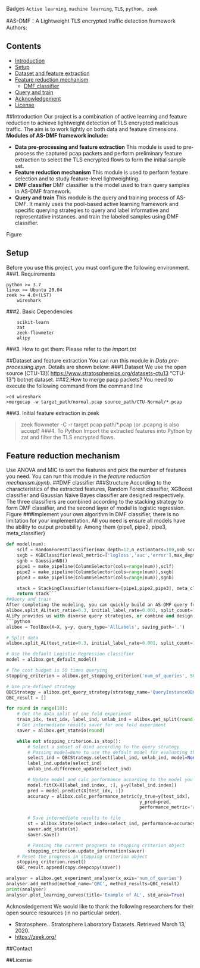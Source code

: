 Badges
`Active learning`, `machine learning`, `TLS`, `python, zeek`

#AS-DMF：A Lightweight TLS encrypted traffic detection framework
Authors: 
## Contents
- [Introduction](#Introduction)
- [Setup](#Setup)
- [Dataset and feature extraction](#Dataset-and-feature-extraction)
- [Feature reduction mechanism](#Feature-reduction-mechanism)
	- [DMF classifier](#DMF-classifier)
- [Query and train]( Query-and-train) 
- [Acknowledgement](#Acknowledgement) 
- [License](#License) 


##Introduction
Our project is a combination of active learning and feature reduction to achieve lightweight detection of TLS encrypted malicious traffic. The aim is to work lightly on both data and feature dimensions.
__Modules of AS-DMF framework include:__
* __Data pre-processing and feature extraction__
This module is used to pre-process the captured pcap packets and perform preliminary feature extraction to select the TLS encrypted flows to form the initial sample set.
* __Feature reduction mechanism__
This module is used to perform feature selection and to study feature-level lightweighting.
* __DMF classifier__
DMF classifier is the model used to train query samples in AS-DMF framework.
* __Query and train__
This module is the query and training process of AS-DMF. It mainly uses the pool-based active learning framework and specific querying strategies to query and label informative and representative instances. and train the labeled samples using DMF classifier.

Figure
## Setup
Before you use this project, you must configure the following environment.
###1. Requirements
```
python >= 3.7
linux >= Ubuntu 20.04
zeek >= 4.0+(LST)
	wireshark
```
###2. Basic Dependencies
```
	scikit-learn
	zat
	zeek-flowmeter
	alipy
```
###3. How to get them:
Please refer to the _import.txt_

##Dataset and feature extraction
You can run this module in _Data pre-processing.ipyn_.
Details are shown below: 
###1.Dataset
We use the open source [CTU-13]( https://www.stratosphereips.org/datasets-ctu13 “CTU-13”) botnet dataset.
###2.How to merge pacp packets?
You need to execute the following command from the command line
```
>cd wireshark
>mergecap -w target_path/normal.pcap source_path/CTU-Normal/*.pcap
```
###3. Initial feature extraction in zeek
>zeek flowmeter -C -r target pcap path/*.pcap (or .pcapng is also accept)
###4. To Python
Import the extracted features into Python by zat and filter the TLS encrypted flows.

## Feature reduction mechanism
Use ANOVA and MIC to sort the features and pick the number of features you need.
You can run this module in the _feature reduction mechanism.ipynb_.
##DMF classifier
###Structure
According to the characteristics of the extracted features, Random Forest classifier, XGBoost classifier and Gaussian Naive Bayes classifier are designed respectively. The three classifiers are combined according to the stacking strategy to form DMF classifier, and the second layer of model is logistic regression.
Figure
###Implement your own algorithm
In DMF classifier, there is no limitation for your implementation. All you need is ensure all models have the ability to output probability. Among them {pipe1, pipe2, pipe3, meta_classifier}
```python
def model(num):
    sclf = RandomForestClassifier(max_depth=12,n_estimators=100,oob_score=True,n_jobs=-1)
    sxgb = XGBClassifier(eval_metric=['logloss','auc','error'],max_depth=12,n_estimators=120,n_jobs=-1)
    sgnb = GaussianNB()
    pipe1 = make_pipeline(ColumnSelector(cols=range(num)),sclf)
    pipe2 = make_pipeline(ColumnSelector(cols=range(num)),sxgb)
    pipe3 = make_pipeline(ColumnSelector(cols=range(num)),sgnb)

    stack = StackingClassifier(classifiers=[pipe1,pipe2,pipe3], meta_classifier=LogisticRegression(solver="lbfgs"))
    return stack```
##Query and train
After completing the modeling, you can quickly build an AS-DMF query framework using the Toolbox tool in the ALiPy package. The framework uses a pool-based active learning approach and a specific query strategy for querying, labeling and training. You need to pre-set a labeled training set L and a large pool of unlabeled samples U. The sample size of L and U can be set by yourself.
alibox.split_AL(test_ratio=0.3, initial_label_rate=0.001, split_count=10)
ALiPy provides us with diverse query strategies, or combine and design new ones according to your own needs. Take uncertainty adoption as an example to quickly implement a query operation.
```python
alibox = ToolBox(X=X, y=y, query_type='AllLabels', saving_path='.')

# Split data
alibox.split_AL(test_ratio=0.3, initial_label_rate=0.001, split_count=10)

# Use the default Logistic Regression classifier
model = alibox.get_default_model()

# The cost budget is 50 times querying
stopping_criterion = alibox.get_stopping_criterion('num_of_queries', 50)

# Use pre-defined strategy
QBCStrategy = alibox.get_query_strategy(strategy_name='QueryInstanceQBC')
QBC_result = []

for round in range(10):
    # Get the data split of one fold experiment
    train_idx, test_idx, label_ind, unlab_ind = alibox.get_split(round)
    # Get intermediate results saver for one fold experiment
    saver = alibox.get_stateio(round)

    while not stopping_criterion.is_stop():
        # Select a subset of Uind according to the query strategy
        # Passing model=None to use the default model for evaluating the committees' disagreement
        select_ind = QBCStrategy.select(label_ind, unlab_ind, model=None, batch_size=1)
        label_ind.update(select_ind)
        unlab_ind.difference_update(select_ind)

        # Update model and calc performance according to the model you are using
        model.fit(X=X[label_ind.index, :], y=y[label_ind.index])
        pred = model.predict(X[test_idx, :])
        accuracy = alibox.calc_performance_metric(y_true=y[test_idx],
                                                  y_pred=pred,
                                                  performance_metric='accuracy_score')

        # Save intermediate results to file
        st = alibox.State(select_index=select_ind, performance=accuracy)
        saver.add_state(st)
        saver.save()

        # Passing the current progress to stopping criterion object
        stopping_criterion.update_information(saver)
    # Reset the progress in stopping criterion object
    stopping_criterion.reset()
    QBC_result.append(copy.deepcopy(saver))

analyser = alibox.get_experiment_analyser(x_axis='num_of_queries')
analyser.add_method(method_name='QBC', method_results=QBC_result)
print(analyser)
analyser.plot_learning_curves(title='Example of AL', std_area=True)
```
Acknowledgement
We would like to thank the following researchers for their open source resources (in no particular order).
* Stratosphere.. Stratosphere Laboratory Datasets. Retrieved March 13, 2020.
* https://zeek.org/

##Contact

##License

